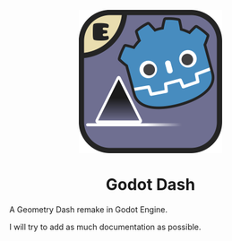 <p align="center">
    <img src="new-icon.png" align="center" width="256"></img>
    <h1 align="center">Godot Dash</h1>
</p>

A Geometry Dash remake in Godot Engine.

I will try to add as much documentation as possible.
